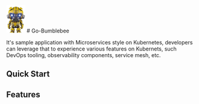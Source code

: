 <img src="./docs/anything.jpg" alt="bumblebee" width="50">
# Go-Bumblebee

It's sample application with Microservices style on Kubernetes, developers can leverage that to experience various features on Kubernets, such DevOps tooling, observability components, service mesh, etc. 



## Quick Start

## Features

